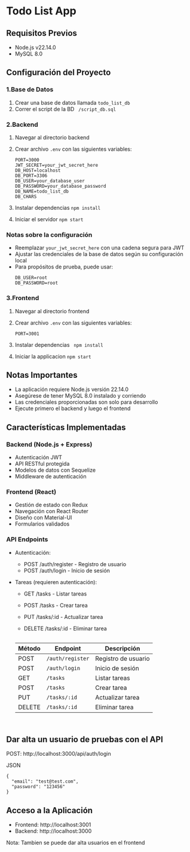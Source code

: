 
# Todo List App

## Requisitos Previos
- Node.js v22.14.0
- MySQL 8.0

## Configuración del Proyecto

### 1.Base de Datos
1. Crear una base de datos llamada `todo_list_db`
2. Correr el script de la BD
   ``` /script_db.sql```

### 2.Backend

1. Navegar al directorio backend
2. Crear archivo `.env` con las siguientes variables:
    ```env
    PORT=3000
    JWT_SECRET=your_jwt_secret_here
    DB_HOST=localhost
    DB_PORT=3306
    DB_USER=your_database_user
    DB_PASSWORD=your_database_password
    DB_NAME=todo_list_db
    DB_CHARS
    ```

3. Instalar dependencias
    ```npm install```

4. Iniciar el servidor
    ```npm start```

### Notas sobre la configuración
- Reemplazar `your_jwt_secret_here` con una cadena segura para JWT
- Ajustar las credenciales de la base de datos según su configuración local
- Para propósitos de prueba, puede usar:
  ```env
  DB_USER=root
  DB_PASSWORD=root
  ```

### 3.Frontend

1. Navegar al directorio frontend
2. Crear archivo `.env` con las siguientes variables:
    ```env
    PORT=3001
     ```

3. Instalar dependencias
   ``` npm install```

4. Iniciar la applicacion
    ```npm start```






## Notas Importantes
- La aplicación requiere Node.js versión 22.14.0
- Asegúrese de tener MySQL 8.0 instalado y corriendo
- Las credenciales proporcionadas son solo para desarrollo
- Ejecute primero el backend y luego el frontend




## Características Implementadas

### Backend (Node.js + Express)
- Autenticación JWT
- API RESTful protegida
- Modelos de datos con Sequelize
- Middleware de autenticación

### Frontend (React)
- Gestión de estado con Redux
- Navegación con React Router
- Diseño con Material-UI
- Formularios validados

### API Endpoints
- Autenticación:
  - POST /auth/register - Registro de usuario
  - POST /auth/login - Inicio de sesión

- Tareas (requieren autenticación):
  - GET /tasks - Listar tareas
  - POST /tasks - Crear tarea
  - PUT /tasks/:id - Actualizar tarea
  - DELETE /tasks/:id - Eliminar tarea




    ```markdown
   | Método | Endpoint             | Descripción                  |
   | ------ | -------------------- | ---------------------------- |
   | POST   | `/auth/register`    | Registro de usuario          |
   | POST   | `/auth/login`       | Inicio de sesión             |
   | GET    | `/tasks`            | Listar tareas                |
   | POST   | `/tasks`            | Crear tarea                  |
   | PUT    | `/tasks/:id`        | Actualizar tarea             |
   | DELETE | `/tasks/:id`        | Eliminar tarea               |
   ```


## Dar alta un usuario de pruebas con el API 

POST:
http://localhost:3000/api/auth/login

JSON
```
{
  "email": "test@test.com",
  "password": "123456"
}
```



## Acceso a la Aplicación
- Frontend: http://localhost:3001
- Backend: http://localhost:3000

Nota:
Tambien se puede dar alta usuarios en el frontend